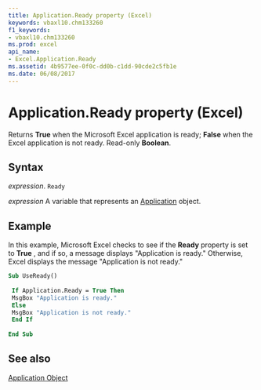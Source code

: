 ```yaml
---
title: Application.Ready property (Excel)
keywords: vbaxl10.chm133260
f1_keywords:
- vbaxl10.chm133260
ms.prod: excel
api_name:
- Excel.Application.Ready
ms.assetid: 4b9577ee-0f0c-dd0b-c1dd-90cde2c5fb1e
ms.date: 06/08/2017
---
```



# Application.Ready property (Excel)

Returns  **True** when the Microsoft Excel application is ready; **False** when the Excel application is not ready. Read-only **Boolean**.


## Syntax

_expression_. `Ready`

_expression_ A variable that represents an [Application](Excel.Application-graph-property.md) object.


## Example

In this example, Microsoft Excel checks to see if the  **Ready** property is set to **True** , and if so, a message displays "Application is ready." Otherwise, Excel displays the message "Application is not ready."


```vb
Sub UseReady() 
 
 If Application.Ready = True Then 
 MsgBox "Application is ready." 
 Else 
 MsgBox "Application is not ready." 
 End If 
 
End Sub
```


## See also


[Application Object](Excel.Application(object).md)

